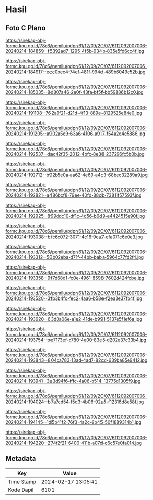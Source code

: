 # Hasil

## Foto C Plano

https://sirekap-obj-formc.kpu.go.id/78c6/pemilu/pdpr/61/12/09/20/07/6112092007006-20240214-184859--f5392ad7-1295-4f5b-934b-835e5fd6cc4f.jpg

https://sirekap-obj-formc.kpu.go.id/78c6/pemilu/pdpr/61/12/09/20/07/6112092007006-20240214-184917--ecc0bec4-74ef-481f-994d-489b6049c52b.jpg

https://sirekap-obj-formc.kpu.go.id/78c6/pemilu/pdpr/61/12/09/20/07/6112092007006-20240214-185035--8d807a46-2e0f-43fa-bf5f-bb59886b12c0.jpg

https://sirekap-obj-formc.kpu.go.id/78c6/pemilu/pdpr/61/12/09/20/07/6112092007006-20240214-191108--762a9f21-d21d-4f13-889e-8129525e84e0.jpg

https://sirekap-obj-formc.kpu.go.id/78c6/pemilu/pdpr/61/12/09/20/07/6112092007006-20240214-191205--a902a5e9-63a6-4106-a917-f54a2e4e5886.jpg

https://sirekap-obj-formc.kpu.go.id/78c6/pemilu/pdpr/61/12/09/20/07/6112092007006-20240214-192537--dac42f35-2012-4bfc-8e38-237296fc5b0b.jpg

https://sirekap-obj-formc.kpu.go.id/78c6/pemilu/pdpr/61/12/09/20/07/6112092007006-20240214-192712--b92b5e0a-aa62-4e69-a4c3-68bec32289a9.jpg

https://sirekap-obj-formc.kpu.go.id/78c6/pemilu/pdpr/61/12/09/20/07/6112092007006-20240214-192821--a486bcf8-79ee-40fd-88cb-73811f57593f.jpg

https://sirekap-obj-formc.kpu.go.id/78c6/pemilu/pdpr/61/12/09/20/07/6112092007006-20240214-192925--899ddc10-df1c-4d56-b6d9-e4424515e90f.jpg

https://sirekap-obj-formc.kpu.go.id/78c6/pemilu/pdpr/61/12/09/20/07/6112092007006-20240214-193038--bfc6c072-3071-4c16-9ca7-cfa071c6e0e3.jpg

https://sirekap-obj-formc.kpu.go.id/78c6/pemilu/pdpr/61/12/09/20/07/6112092007006-20240214-193312--58b02eba-d71f-44bb-baba-5964c77fd2f4.jpg

https://sirekap-obj-formc.kpu.go.id/78c6/pemilu/pdpr/61/12/09/20/07/6112092007006-20240214-193358--9f7d68d1-fc0e-4961-8598-7602d424fcbe.jpg

https://sirekap-obj-formc.kpu.go.id/78c6/pemilu/pdpr/61/12/09/20/07/6112092007006-20240214-193520--3fb3b4fc-fec2-4aa6-b58e-f2ea3e37fb4f.jpg

https://sirekap-obj-formc.kpu.go.id/78c6/pemilu/pdpr/61/12/09/20/07/6112092007006-20240214-193620--63d0a06e-a1e2-41de-b991-5137e5f1ef6a.jpg

https://sirekap-obj-formc.kpu.go.id/78c6/pemilu/pdpr/61/12/09/20/07/6112092007006-20240214-193754--be7173ef-c780-4e00-83e5-d202e37c33b4.jpg

https://sirekap-obj-formc.kpu.go.id/78c6/pemilu/pdpr/61/12/09/20/07/6112092007006-20240214-193843--804ca783-13ad-4ad7-82cd-639ba85e9412.jpg

https://sirekap-obj-formc.kpu.go.id/78c6/pemilu/pdpr/61/12/09/20/07/6112092007006-20240214-193941--3e3d94f6-fffc-4a06-b514-13775d1305f9.jpg

https://sirekap-obj-formc.kpu.go.id/78c6/pemilu/pdpr/61/12/09/20/07/6112092007006-20240214-194024--b7a7cd54-f5d3-4b06-92a5-f12316d8e58f.jpg

https://sirekap-obj-formc.kpu.go.id/78c6/pemilu/pdpr/61/12/09/20/07/6112092007006-20240214-194145--1d5b41f2-76f3-4a2c-9b45-50f1889314b1.jpg

https://sirekap-obj-formc.kpu.go.id/78c6/pemilu/pdpr/61/12/09/20/07/6112092007006-20240214-194220--274f2f21-6400-411b-a07d-c6c57e0fa014.jpg


## Metadata

| Key        | Value               |
| ---------- | ------------------- |
| Time Stamp | 2024-02-17 13:05:41 |
| Kode Dapil | 6101                |



